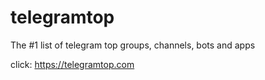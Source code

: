 # telegramtop

The #1 list of telegram top groups, channels, bots and apps

click: https://telegramtop.com

